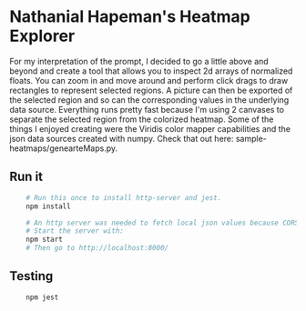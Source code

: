 # Nathanial Hapeman's Heatmap Explorer

For my interpretation of the prompt, I decided to go a little above and beyond
and create a tool that allows you to inspect 2d arrays of normalized floats.
You can zoom in and move around and perform click drags to draw rectangles
to represent selected regions.
A picture can then be exported of the selected region and so can the
corresponding values in the underlying data source.
Everything runs pretty fast because I'm using 2 canvases to separate the
selected region from the colorized heatmap.
Some of the things I enjoyed creating were the Viridis color mapper
capabilities and the json data sources created with numpy.
Check that out here: sample-heatmaps/genearteMaps.py.

## Run it

```sh
    # Run this once to install http-server and jest.
    npm install

    # An http server was needed to fetch local json values because CORS.
    # Start the server with:
    npm start
    # Then go to http://localhost:8000/
```

## Testing

```sh
    npm jest
```
